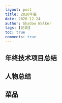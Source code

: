 ```yaml
---
layout: post
title: 2020年鉴
date: 2020-12-24
author: Shadow Walker
tags: [记录]
toc: true
comments: true
---
```



## 年终技术项目总结

## 人物总结

## 菜品



